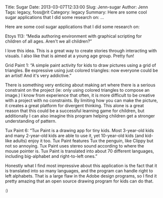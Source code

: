 Title: Sugar
Date: 2013-03-07T12:33:00
Slug: Jenn-sugar
Author: Jenn
Tags: legacy, foss@rit
Category: legacy
Summary: Here are some cool sugar applications that I did some research on: ... 

Here are some cool sugar applications that I did some research on:

Etoys 113: “Media authoring environment with graphical scripting for children
of all ages. Aren't we all children?”

I love this idea. This is a great way to create stories through interacting
with visuals. I also like that is aimed at a young age group. Pretty fun!

Grid Paint 1: “A simple paint activity for kids to draw pictures using a grid
of triangles. Be expressive using just colored triangles: now everyone could
be an artist! And it's very addictive.”

There is something very enticing about making art where there is a serious
constraint on the project (ie: only using colored triangles to compose an
image.) I know from experience that often, it is more difficult to be creative
with a project with no constraints. By limiting how you can make the picture,
it creates a great platform for divergent thinking. This alone is a great
reason that this could be a successful learning game for children, but
additionally I can also imagine this program helping children get a stronger
understanding of pattern.

Tux Paint 6: “Tux Paint is a drawing app for tiny kids. Most 3-year-old kids
and many 2-year-old kids are able to use it, yet 10-year-old kids (and kid-
like adults) enjoy it too. Tux Paint features Tux the penguin, like Clippy but
not so annoying. Tux Paint uses stereo sound according to where the mouse
pointer is. Tux Paint is translated into about 70 different languages,
including big-alphabet and right-to-left ones.”

Honestly what I find most impressive about this application is the fact that
it is translated into so many languages, and the program can handle right to
left alphabets. That is a large flaw in the Adobe design programs, so I find
it pretty amazing that an open source drawing program for kids can do that.

:)

